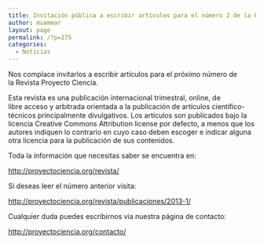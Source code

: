 ```yaml
---
title: Invitación pública a escribir artículos para el número 2 de la Revista de Proyecto Ciencia
author: muammar
layout: page
permalink: /?p=275
categories:
  - Noticias
---
```

Nos complace invitarlos a escribir artículos para el próximo número de la Revista Proyecto Ciencia.

Esta revista es una publicación internacional trimestral, online, de libre acceso y arbitrada orientada a la publicación de artículos cientíﬁco-técnicos principalmente divulgativos. Los artículos son publicados bajo la licencia Creative Commons Attribution license por defecto, a menos que los autores indiquen lo contrario en cuyo caso deben escoger e indicar alguna otra licencia para la publicación de sus contenidos.

Toda la información que necesitas saber se encuentra en:

<http://proyectociencia.org/revista/>

Si deseas leer el número anterior visita:

<http://proyectociencia.org/revista/publicaciones/2013-1/>

Cualquier duda puedes escribirnos via nuestra página de contacto:

<http://proyectociencia.org/contacto/>

